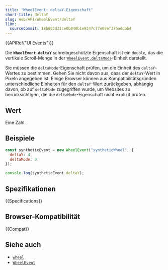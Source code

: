 ```yaml
---
title: "WheelEvent: deltaY-Eigenschaft"
short-title: deltaY
slug: Web/API/WheelEvent/deltaY
l10n:
  sourceCommit: 18b603d31ce0b840b1e9347c77e09ef376addbb4
---
```


{{APIRef("UI Events")}}

Die **`WheelEvent.deltaY`** schreibgeschützte Eigenschaft ist ein
`double`, das die vertikale Scroll-Menge in der
[`WheelEvent.deltaMode`](/de/docs/Web/API/WheelEvent/deltaMode)-Einheit darstellt.

Sie müssen die `deltaMode`-Eigenschaft prüfen, um die Einheit des `deltaY`-Wertes zu bestimmen. Gehen Sie nicht davon aus, dass der `deltaY`-Wert in Pixeln angegeben ist. Einige Browser können aus Kompatibilitätsgründen unterschiedliche Einheiten für den `deltaY`-Wert zurückgeben, abhängig davon, ob auf `deltaMode` zugegriffen wurde, um Websites zu berücksichtigen, die die `deltaMode`-Eigenschaft nicht explizit prüfen.

## Wert

Eine Zahl.

## Beispiele

```js
const syntheticEvent = new WheelEvent("syntheticWheel", {
  deltaY: 4,
  deltaMode: 0,
});

console.log(syntheticEvent.deltaY);
```

## Spezifikationen

{{Specifications}}

## Browser-Kompatibilität

{{Compat}}

## Siehe auch

- [`wheel`](/de/docs/Web/API/Element/wheel_event)
- [`WheelEvent`](/de/docs/Web/API/WheelEvent)

